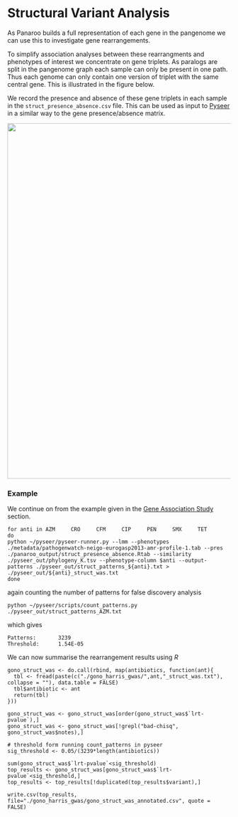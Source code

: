 # Structural Variant Analysis

As Panaroo builds a full representation of each gene in the pangenome we can use this to investigate gene rearrangements. 

To simplify association analyses between these rearrangments and phenotypes of interest we concentrate on gene triplets. As paralogs are split in the pangenome graph each sample can only be present in one path. Thus each genome can only contain one version of triplet with the same central gene. This is illustrated in the figure below.

We record the presence and absence of these gene triplets in each sample in the `struct_presence_absence.csv` file. This can be used as input to [Pyseer](https://pyseer.readthedocs.io/en/master/) in a similar way to the gene presence/absence matrix.

<img src="_figures/structural_variants.png" width="800">

### Example

We continue on from the example given in the [Gene Association Study](/post/pwas.md) section.

```
for anti in AZM     CRO     CFM     CIP     PEN     SMX     TET
do
python ~/pyseer/pyseer-runner.py --lmm --phenotypes ./metadata/pathogenwatch-neigo-eurogasp2013-amr-profile-1.tab --pres ./panaroo_output/struct_presence_absence.Rtab --similarity ./pyseer_out/phylogeny_K.tsv --phenotype-column $anti --output-patterns ./pyseer_out/struct_patterns_${anti}.txt > ./pyseer_out/${anti}_struct_was.txt
done
```

again counting the number of patterns for false discovery analysis

```
python ~/pyseer/scripts/count_patterns.py ./pyseer_out/struct_patterns_AZM.txt
```

which gives

```
Patterns:       3239
Threshold:      1.54E-05
```

We can now summarise the rearrangement results using *R*

```{r}
gono_struct_was <- do.call(rbind, map(antibiotics, function(ant){
  tbl <- fread(paste(c("./gono_harris_gwas/",ant,"_struct_was.txt"), collapse = ""), data.table = FALSE)
  tbl$antibiotic <- ant
  return(tbl)
}))

gono_struct_was <- gono_struct_was[order(gono_struct_was$`lrt-pvalue`),]
gono_struct_was <- gono_struct_was[!grepl("bad-chisq", gono_struct_was$notes),]

# threshold form running count_patterns in pyseer
sig_threshold <- 0.05/(3239*length(antibiotics))

sum(gono_struct_was$`lrt-pvalue`<sig_threshold)
top_results <- gono_struct_was[gono_struct_was$`lrt-pvalue`<sig_threshold,]
top_results <- top_results[!duplicated(top_results$variant),]

write.csv(top_results, file="./gono_harris_gwas/gono_struct_was_annotated.csv", quote = FALSE)
```
